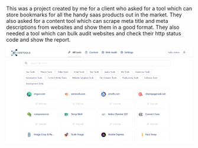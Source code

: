 This was a project created by me for a client who asked for a tool which can store bookmarks for all the handy saas products out in the market.
They also asked for a content tool which can scrape meta title and meta descriptions from websites and show them in a good format. 
They also needed a tool which can bulk audit websites and check their http status code and show the report.


![alt text](https://github.com/hd-official-github/dzstools/blob/main/screenshots/ss1.png?raw=true)